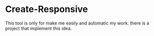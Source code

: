 # Create-Responsive
This tool is only for make me easily and automatic my work. there is a project that implement this idea.
